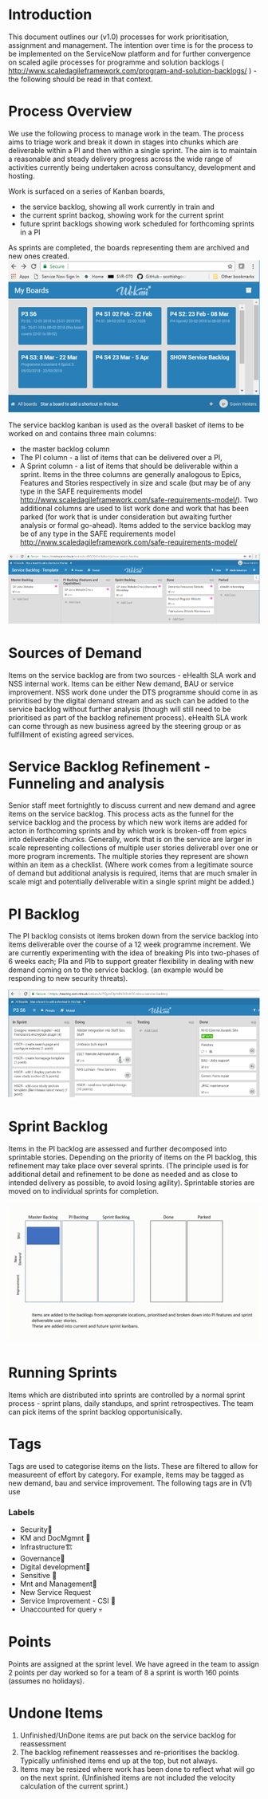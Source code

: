 # Introduction
This document outlines our (v1.0) processes for work prioritisation, assignment and management.
The intention over time is for the process to be implemented on the ServiceNow platform and for further convergence on scaled agile processes for programme and solution backlogs ( http://www.scaledagileframework.com/program-and-solution-backlogs/ ) - the following should be read in that context.

# Process Overview
We use the following process to manage work in the team. The process aims to triage work and break it down in stages into chunks which are deliverable within a PI and then within a single sprint. The aim is to maintain a reasonable and steady delivery progress across the wide range of activities currently being undertaken across consultancy, development and hosting.

Work is surfaced on a series of Kanban boards, 
* the service backlog, showing all work currently in train and 
* the current sprint backog, showing work for the current sprint
* future sprint backlogs showing work scheduled for forthcoming sprints in a PI

As sprints are completed, the boards representing them are archived and new ones created.
![Process Kanban](/Process%20Kanban.png)

The service backlog kanban is used as the overall basket of items to be worked on and contains three main columns:
* the master backlog column 
* The PI column - a list of items that can be delivered over a PI,
* A Sprint column - a list of items that should be deliverable within a sprint. 
Items in the three columns are generally analogous to Epics, Features and Stories respectively in size and scale (but may be of any type in the SAFE requirements model http://www.scaledagileframework.com/safe-requirements-model/). Two additional columns are used to list work done and work that has been parked (for work that is under consideration but awaiting further analysis or formal go-ahead).
Items added to the service backlog may be of any type in the SAFE requirements model http://www.scaledagileframework.com/safe-requirements-model/

![Service Backlog](/Service%20Backlog%20img1.png)

# Sources of Demand
Items on the service backlog are from two sources - eHealth SLA work and NSS internal work. Items can be either New demand, BAU or service improvement. NSS work done under the DTS programme should come in as prioritised by the digital demand stream and as such can be added to the service backlog without further analysis (though will still need to be prioritised as part of the backlog refinement process). eHealth SLA work can come through as new business agreed by the steering group or as fulfillment of existing agreed services.

# Service Backlog Refinement - Funneling and analysis
Senior staff meet fortnightly to discuss current and new demand and agree items on the service backlog. This process acts as the funnel for the service backlog and the process by which new work items are added for acton in forthcoming sprints and by which work is broken-off from epics into deliverable chunks. 
Generally, work that is on the service are larger in scale representing collections of multiple user stories deliverabl over one or more program increments. The multiple stories they represent are shown within an item as a checklist. 
(Where work comes from a legitimate source of demand but additional analysis is required, items that are much smaler in scale migt and potentially deliverable witin a single sprint might be added.)

# PI Backlog
The PI backlog consists ot items broken down from the service backlog into items deliverable over the course of a 12 week programme increment.
We are currently experimenting with the idea of breaking PIs into two-phases of 6 weeks each; PIa and PIb to support greater flexibility in dealing with new demand coming on to the service backlog. (an example would be responding to new security threats).

![Sprint Backlog](/Sprint%20Backlog%20img1.png)

# Sprint Backlog
Items in the PI backlog are assessed and further decomposed into sprintable stories. Depending on the priority of items on the PI backlog, this refinement may take place over several sprints. (The principle used is for additional detail and refinement to be done as needed and as close to intended delivery as possible, to avoid losing agility). Sprintable stories are moved on to individual sprints for completion.

![Refinement process](/backlog%20refinement.gif)

# Running Sprints
Items which are distributed into sprints are controlled by a normal sprint process - sprint plans, daily standups, and sprint retrospectives. The team can pick items of the sprint backlog opportunisically.

# Tags
Tags are used to categorise items on the lists.
These are filtered to allow for measureent of effort by category. For example, items may be tagged as new demand, bau and service improvement. 
The following tags are in (V1) use

### Labels

* Security👮
* KM and DocMgmnt 📙
* Infrastructure🏗
* Governance🤴
* Digital development📳
* Sensitive 🤞
* Mnt and Management🚜
* New Service Request
* Service Improvement - CSI 🦄
* Unaccounted for query 💀


# Points
Points are assigned at the sprint level. We have agreed in the team to assign 2 points per day worked so for a team of 8 a sprint is worth 160 points (assumes no holidays). 
 
#  Undone Items
1. Unfinished/UnDone items are put back on the service backlog for reassessment 
2. The backlog refinement reassesses and re-prioritises the backlog. Typically unfinished items end up at the top, but not always. 
3. Items may be resized where work has been done to reflect what will go on the next sprint.
(Unfinished items are not included the velocity calculation of the current sprint.)
